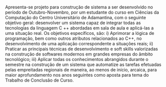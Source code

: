Apresenta-se projeto para construção de sistema a ser desenvolvido no período de Outubro-Novembro, por um estudante do curso em Ciências da Computação do Centro Universitário de Adamantina, com o seguinte objetivo geral: desenvolver um sistema capaz de integrar todas as tecnologias da linguagem C ++ abordadas em sala de aula e aplicá-las a uma situação real. Os objetivos específicos, são: i) Aprimorar a lógica de programação, bem como outros atributos relacionados ao C++, no desenvolvimento de uma aplicação correspondente a situações reais; ii) Praticar as principais técnicas de desenvolvimento e soft skills valorizadas na construção de softwares modernos em grandes empresas do âmbito tecnológico; iii) Aplicar todas os conhecimentos abrangidos durante o semestre na construção de um sistema que automatize as tarefas efetuadas pelas empreitadas regionais de maneira, ao menos de início, arcaica, para maior aprofundamento nos anos seguintes como aposta para tema do Trabalho de Conclusão de Curso.
